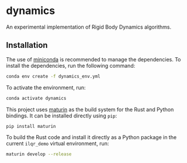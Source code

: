 # dynamics
An experimental implementation of Rigid Body Dynamics algorithms.

## Installation
The use of [miniconda](https://docs.conda.io/en/latest/miniconda.html) is recommended to manage the dependencies. To install the dependencies, run the following command:
```bash
conda env create -f dynamics_env.yml
```
To activate the environment, run:
```bash
conda activate dynamics
```

This project uses [maturin](https://www.maturin.rs/) as the build system for the Rust and Python bindings. It can be installed directly using `pip`:
```bash
pip install maturin
```
To build the Rust code and install it directly as a Python package in the current `ilqr_demo` virtual environment, run:
```bash
maturin develop --release
```